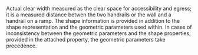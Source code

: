﻿Actual clear width measured as the clear space for accessibility and egress; it is a measured distance betwen the two handrails or the wall and a handrail on a ramp.
The shape information is provided in addition to the shape representation and the geometric parameters used within. In cases of inconsistency between the geometric parameters and the shape properties, provided in the attached property, the geometric parameters take precedence.
